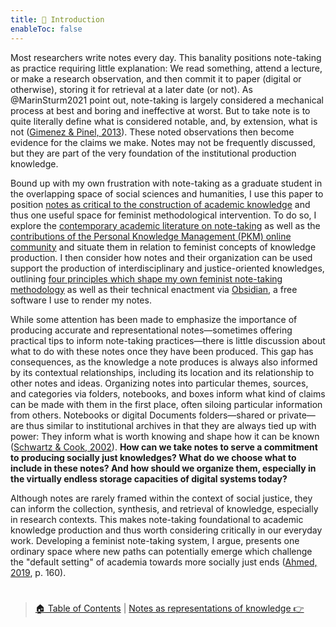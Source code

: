 ```yaml
---
title: 📖 Introduction
enableToc: false
---
```


Most researchers write notes every day. This banality positions note-taking as practice requiring little explanation: We read something, attend a lecture, or make a research observation, and then commit it to paper (digital or otherwise), storing it for retrieval at a later date (or not). As @MarinSturm2021 point out, note-taking is largely considered a mechanical process at best and boring and ineffective at worst. But to take note is to quite literally define what is considered notable, and, by extension, what is not ([Gimenez & Pinel, 2013](References/Gimenez%20&%20Pinel,%202013.md)). These noted observations then become evidence for the claims we make. Notes may not be frequently discussed, but they are part of the very foundation of the institutional production knowledge. 

Bound up with my own frustration with note-taking as a graduate student in the overlapping space of social sciences and humanities, I use this paper to position [notes as critical to the construction of academic knowledge](@4%20Notes%20as%20constructions%20of%20knowledge.md) and thus one useful space for feminist methodological intervention. To do so, I explore the [contemporary academic literature on note-taking](@3%20Notes%20as%20representations%20of%20knowledge.md) as well as the [contributions of the Personal Knowledge Management (PKM) online community](@5%20Notes%20as%20structures%20of%20knowledge.md) and situate them in relation to feminist concepts of knowledge production. I then consider how notes and their organization can be used support the production of interdisciplinary and justice-oriented knowledges, outlining [four principles which shape my own feminist note-taking methodology](@6%20Four%20principles%20of%20a%20feminist%20note-taking%20methodology.md) as well as their technical enactment via [Obsidian](https://obsidian.md), a free software I use to render my notes. 

While some attention has been made to emphasize the importance of producing accurate and representational notes—sometimes offering practical tips to inform note-taking practices—there is little discussion about what to do with these notes once they have been produced. This gap has consequences, as the knowledge a note produces is always also informed by its contextual relationships, including its location and its relationship to other notes and ideas. Organizing notes into particular themes, sources, and categories via folders, notebooks, and boxes inform what kind of claims can be made with them in the first place, often siloing particular information from others. Notebooks or digital Documents folders—shared or private—are thus similar to institutional archives in that they are always tied up with power: They inform what is worth knowing and shape how it can be known ([Schwartz & Cook, 2002](References/Schwartz%20&%20Cook,%202002.md)). **How can we take notes to serve a commitment to producing socially just knowledges? What do we choose what to include in these notes? And how should we organize them, especially in the virtually endless storage capacities of digital systems today?** 

Although notes are rarely framed within the context of social justice, they can inform the collection, synthesis, and retrieval of knowledge, especially in research contexts. This makes note-taking foundational to academic knowledge production and thus worth considering critically in our everyday work. Developing a feminist note-taking system, I argue, presents one ordinary space where new paths can potentially emerge which challenge the "default setting" of academia towards more socially just ends ([Ahmed, 2019](References/Ahmed,%202019.md), p. 160). 

# 

 >  [🏠 Table of Contents](@1%20Developing%20a%20feminist%20note-taking%20system.md) | [Notes as representations of knowledge 👉](@3%20Notes%20as%20representations%20of%20knowledge.md)
